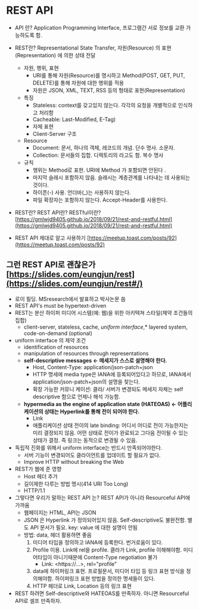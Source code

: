 # REST API

* API 란? Application Programming Interface, 프로그램간 서로 정보를 교환 가능하도록 함.
* REST란? Representational State Transfer, 자원\(Resource\) 의 표현\(Representation\) 에 의한 상태 전달
  * 자원, 행위, 표현
    * URI를 통해 자원\(Resource\)를 명시하고 Method\(POST, GET, PUT, DELETE\)를 통해 자원에 대한 행위를 적용
    * 자원은 JSON, XML, TEXT, RSS 등의 형태로 표현\(Representation\)
  * 특징
    * Stateless: context를 갖고있지 않는다. 각각의 요청을 개별적으로 인식하고 처리함
    * Cacheable: Last-Modified, E-Tag\)
    * 자체 표현
    * Client-Server 구조
  * Resource
    * Document: 문서, 하나의 객체, 레코드의 개념. 단수 명사. 소문자.
    * Collection: 문서들의 집합. 디렉토리의 라고도 함. 복수 명사
  * 규칙
    * 행위는 Method로 표현. URI에 Method 가 포함되면 안된다 .
    * 마지막 슬래시 포함하지 않음. 슬래시는 계층관계를 나타내는 데 사용되는 것이다.
    * 하이픈\(-\) 사용. 언더바\(\_\)는 사용하지 않는다.
    * 파일 확장자는 포함하지 않는다. Accept-Header를 사용한다.



* REST란? REST API란? RESTful이란? [https://gmlwjd9405.github.io/2018/09/21/rest-and-restful.html](https://gmlwjd9405.github.io/2018/09/21/rest-and-restful.html)
* REST API 제대로 알고 사용하기 [https://meetup.toast.com/posts/92](https://meetup.toast.com/posts/92)

## 그런 REST API로 괜찮은가 [https://slides.com/eungjun/rest](https://slides.com/eungjun/rest#/)

* 로이 필딩. MSresearch에서 발표하고 박사논문 씀
* REST API's must be hypertext-driven
* REST는 분산 하이퍼 미디어 시스템\(예: 웹\)을 위한 아키텍쳐 스타일\(제약 조건들의 집합\)
  * client-server, stateless, cache, _uniform interface_,\* layered system, code-on-demand \(optional\)
* uniform interface 의 제약 조건
  * identification of resources
  * manipulation of resources through representations
  * **self-descriptive messages ← 메세지가 스스로 설명해야 한다.**
    * Host, Content-Type: application/json-patch+json
    * HTTP 명세에 media type은 IANA에 등록되어있다고 하므로, IANA에서 application/json-patch+json의 설명을 찾는다.
    * 확장 가능한 커뮤니 케이션: 클라/ 서버가 변경되도 메세지 자체는 self descriptive 함으로 언제나 해석 가능함.
  * **hypermedia as the engine of application state \(HATEOAS\) ← 어플리케이션의 상태는 Hyperlink를 통해 전이 되어야 한다.**
    * Link
    * 애플리케이션 상태 전이의 late binding: 어디서 어디로 전이 가능한지는 미리 결정되지 않음. 어떤 상태로 전이가 완료되고 그다음 전이될 수 있는 상태가 결정. 즉 링크는 동적으로 변경될 수 있음.
* 독립적 진화를 위해서 uniform interface는 반드시 만족되어야한다.
  * 서버 기능이 변경되어도 클라이언트를 업데이트 할 필요가 없다.
  * Improve HTTP without breaking the Web
* REST가 웹에 준 영향
  * Host 헤더 추가
  * 길이제한 다루는 방법 명시\(414 URI Too Long\)
  * HTTP/1.1
* 그렇다면 우리가 말하는 REST API 는? REST API가 아니라 Resourceful API에 가까움
  * 웹페이지는 HTML, API는 JSON
  * JSON 은 Hyperlink 가 정의되어있지 않음. Self-descriptive도 불완전함. 별도 API 문서가 필요. key: value 에 대한 설명이 안됨
  * 방법: data, 헤더 활용하면 좋음
    1. 미디어 타입을 정의하고 IANA에 등록한다. 번거로움이 있다.
    2. Profile 이용. Link에 rel을 profile. 클라가 Link, profile 이해해야함. 미디어타입이 아니기때문에 Content-Type negotiation 불가
       * Link: &lt;https://...&gt;, rel="profile"
    3. data에 하이퍼링크 표현. 프로필문서, 미디어 타입 등 링크 표현 방식을 정의해야함. 하이퍼링크 표현 방법을 정의한 명세들이 있다.
    4. HTTP 헤더로 Link, Location 등의 링크 표현
* REST 하려면 Self-descriptive와 HATEOAS를 만족하자. 아니면 Resourceful API로 셀프 만족하자.

